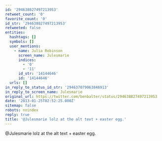 ```yaml
---
id: '294638827497213953'
retweet_count: '0'
favorite_count: '0'
id_str: '294638827497213953'
retweeted: false
entities:
  hashtags: []
  symbols: []
  user_mentions:
    - name: Julia Robinson
      screen_name: Julesmarie
      indices:
        - '0'
        - '11'
      id_str: '14144646'
      id: '14144646'
  urls: []
in_reply_to_status_id_str: '294637079063846913'
in_reply_to_screen_name: Julesmarie
original_url: https://twitter.com/benbalter/status/294638827497213953
date: '2013-01-25T02:52:25.000Z'
sitemap: false
robots: noindex
reply: true
title: '@Julesmarie lolz at the alt text + easter egg.'
---
```


@Julesmarie lolz at the alt text + easter egg.